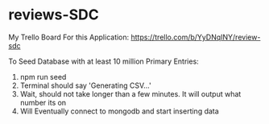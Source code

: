 # reviews-SDC

My Trello Board For this Application:
  https://trello.com/b/YyDNqINY/review-sdc

To Seed Database with at least 10 million Primary Entries:
  1. npm run seed
  2. Terminal should say 'Generating CSV...'
  4. Wait, should not take longer than a few minutes. It will output what number its on
  5. Will Eventually connect to mongodb and start inserting data